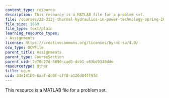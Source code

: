 ```yaml
---
content_type: resource
description: This resource is a MATLAB file for a problem set.
file: /courses/22-313j-thermal-hydraulics-in-power-technology-spring-2007/33e141b06aafdd0fcff8a126d044f9fd_ug.m
file_size: 1069
file_type: text/plain
learning_resource_types:
- Assignments
license: https://creativecommons.org/licenses/by-nc-sa/4.0/
ocw_type: OCWFile
parent_title: Assignments
parent_type: CourseSection
parent_uid: 2e70c27d-6890-cad3-dcb1-c63bd9346dde
resourcetype: Other
title: ug.m
uid: 33e141b0-6aaf-dd0f-cff8-a126d044f9fd
---
```

This resource is a MATLAB file for a problem set.